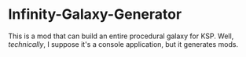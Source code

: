 # Infinity-Galaxy-Generator
This is a mod that can build an entire procedural galaxy for KSP. Well, _technically_, I suppose it's a console application, but it generates mods.
